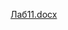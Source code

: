 [Лаб11.docx](https://docs.google.com/document/d/1n6qpZHcLb2NDde-22Rr856DXyy6wTaWO/edit?usp=sharing&ouid=107099367510336680885&rtpof=true&sd=true)
